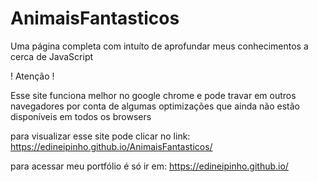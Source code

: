 # AnimaisFantasticos
Uma página completa com intuíto de aprofundar meus conhecimentos a cerca de JavaScript


! Atenção !

Esse site funciona melhor no google chrome e pode travar em outros navegadores por conta de algumas optimizações que ainda não estão disponíveis em todos os browsers

para visualizar esse site pode clicar no link: https://edineipinho.github.io/AnimaisFantasticos/

para acessar meu portfólio é só ir em: https://edineipinho.github.io/
